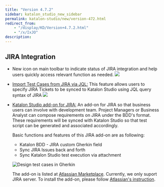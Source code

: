 ```yaml
---
title: "Version 4.7.2"
sidebar: katalon_studio_new_sidebar
permalink: katalon-studio/new/version-472.html
redirect_from:
    - "/display/KD/Version+4.7.2.html"
    - "/x/IxJO"
description:
---
```

JIRA Integration
----------------

*   New icon on main toolbar to indicate status of JIRA integration and help users quickly access relevant function as needed.
    ![](../../images/katalon-studio/docs/version-472/image2017-8-10-163A363A58.png)


*   [Import Test Cases from JIRA via JQL:](/display/KD/Working+with+JIRA) This feature allows users to specify JIRA Tickets to be synced to Katalon Studio using JQL query syntax of JIRA
    ![](../../images/katalon-studio/docs/version-472/image2017-8-2-113A253A3.png)


*   [Katalon Studio add-on for JIRA:](/display/KD/Install+and+Use+Katalon%27s+JIRA+add-on) An add-on for JIRA so that business users can involve with development team. Project Managers or Business Analyst can compose requirements on JIRA under the BDD's format. These requirements will be synced with Katalon Studio so that test script can be generated and associated accordingly.

    Basic functions and features of this JIRA add-on are as following:



    *   Katalon BDD - JIRA custom Gherkin field
    *   Sync JIRA Issues back and forth
    *   Sync Katalon Studio test execution via attachment


    ![Design test cases in Gherkin](../../images/katalon-studio/docs/version-472/17c5dea4-e386-499a-95e4-d2934f75fa70.png)

    The add-on is listed at [Atlassian Marketplace](https://marketplace.atlassian.com/plugins/com.katalon.katalon-jira-plugin). Currently, we only suport JIRA server. To install the add-on, please follow [Atlassian's instruction](https://marketplace.atlassian.com/plugins/com.katalon.katalon-jira-plugin/server/installation).